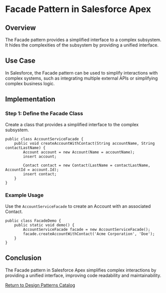 
# Facade Pattern in Salesforce Apex

## Overview
The Facade pattern provides a simplified interface to a complex subsystem. It hides the complexities of the subsystem by providing a unified interface.

## Use Case
In Salesforce, the Facade pattern can be used to simplify interactions with complex systems, such as integrating multiple external APIs or simplifying complex business logic.

## Implementation

### Step 1: Define the Facade Class
Create a class that provides a simplified interface to the complex subsystem.

```apex
public class AccountServiceFacade {
    public void createAccountWithContact(String accountName, String contactLastName) {
        Account account = new Account(Name = accountName);
        insert account;

        Contact contact = new Contact(LastName = contactLastName, AccountId = account.Id);
        insert contact;
    }
}
```

### Example Usage
Use the `AccountServiceFacade` to create an Account with an associated Contact.

```apex
public class FacadeDemo {
    public static void demo() {
        AccountServiceFacade facade = new AccountServiceFacade();
        facade.createAccountWithContact('Acme Corporation', 'Doe');
    }
}
```

## Conclusion
The Facade pattern in Salesforce Apex simplifies complex interactions by providing a unified interface, improving code readability and maintainability.

[Return to Design Patterns Catalog](../README.md)
